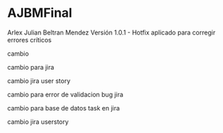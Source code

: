 # AJBMFinal
Arlex Julian Beltran Mendez
Versión 1.0.1 - Hotfix aplicado para corregir errores críticos

cambio

cambio para jira

cambio jira user story

cambio para error de validacion bug jira

cambio para base de datos task en jira

cambio jira userstory



